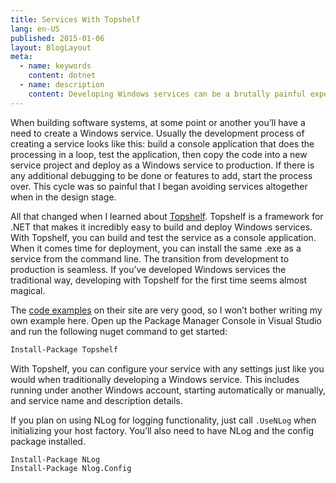 ```yaml
---
title: Services With Topshelf
lang: en-US
published: 2015-01-06
layout: BlogLayout
meta:
  - name: keywords
    content: dotnet
  - name: description
    content: Developing Windows services can be a brutally painful experience. With Topshelf, the transition from development to production is seamless.
---
```


When building software systems, at some point or another you’ll have a need to create a Windows service. Usually the development process of creating a service looks like this: build a console application that does the processing in a loop, test the application, then copy the code into a new service project and deploy as a Windows service to production. If there is any additional debugging to be done or features to add, start the process over. This cycle was so painful that I began avoiding services altogether when in the design stage.

All that changed when I learned about [Topshelf](http://docs.topshelf-project.com/en/latest/overview/index.html). Topshelf is a framework for .NET that makes it incredibly easy to build and deploy Windows services. With Topshelf, you can build and test the service as a console application. When it comes time for deployment, you can install the same .exe as a service from the command line. The transition from development to production is seamless. If you’ve developed Windows services the traditional way, developing with Topshelf for the first time seems almost magical.

The [code examples](http://docs.topshelf-project.com/en/latest/configuration/quickstart.html) on their site are very good, so I won’t bother writing my own example here. Open up the Package Manager Console in Visual Studio and run the following nuget command to get started:
```bash
Install-Package Topshelf
```
With Topshelf, you can configure your service with any settings just like you would when traditionally developing a Windows service. This includes running under another Windows account, starting automatically or manually, and service name and description details.

If you plan on using NLog for logging functionality, just call `.UseNLog` when initializing your host factory. You’ll also need to have NLog and the config package installed.
```bash
Install-Package NLog
Install-Package Nlog.Config
```